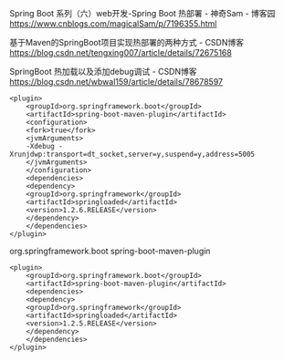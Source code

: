 



Spring Boot 系列（六）web开发-Spring Boot 热部署 - 神奇Sam - 博客园
https://www.cnblogs.com/magicalSam/p/7196355.html



基于Maven的SpringBoot项目实现热部署的两种方式 - CSDN博客
https://blog.csdn.net/tengxing007/article/details/72675168



SpringBoot 热加载以及添加debug调试 - CSDN博客
https://blog.csdn.net/wbwal159/article/details/78678597





```
<plugin>
    <groupId>org.springframework.boot</groupId>
    <artifactId>spring-boot-maven-plugin</artifactId>
    <configuration>
    <fork>true</fork>
    <jvmArguments>
    -Xdebug -Xrunjdwp:transport=dt_socket,server=y,suspend=y,address=5005
    </jvmArguments>
    </configuration>
    <dependencies>
    <dependency>
    <groupId>org.springframework</groupId>
    <artifactId>springloaded</artifactId>
    <version>1.2.6.RELEASE</version>
    </dependency>
    </dependencies>
</plugin>
```





<plugin>
    <groupId>org.springframework.boot</groupId>
    <artifactId>spring-boot-maven-plugin</artifactId>
</plugin>



    <plugin>
        <groupId>org.springframework.boot</groupId>
        <artifactId>spring-boot-maven-plugin</artifactId>
        <dependencies>
        <dependency>
        <groupId>org.springframework</groupId>
        <artifactId>springloaded</artifactId>
        <version>1.2.5.RELEASE</version>
        </dependency>
        </dependencies>
    </plugin>


